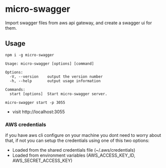 # micro-swagger

Import swagger files from aws api gateway, and create a swagger ui for them.

## Usage

```
npm i -g micro-swagger
```

```
Usage: micro-swagger [options] [command]

Options:
  -V, --version    output the version number
  -h, --help       output usage information

Commands:
  start [options]  Start micro-swagger server.
```

```
micro-swagger start -p 3055
```

* visit http://localhost:3055

### AWS credentials

if you have aws cli configure on your machine you dont need to worry about that,
if not you can setup the credentials using one of this two options:

- Loaded from the shared credentials file (~/.aws/credentials)
- Loaded from environment variables (AWS_ACCESS_KEY_ID, AWS_SECRET_ACCESS_KEY)